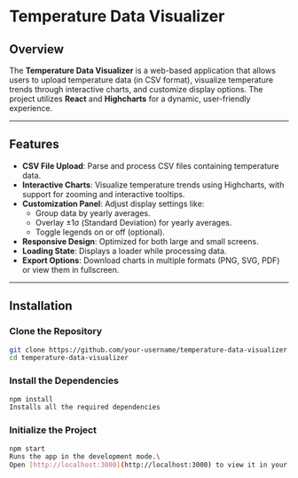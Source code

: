 # Temperature Data Visualizer

## Overview

The **Temperature Data Visualizer** is a web-based application that allows users to upload temperature data (in CSV format), visualize temperature trends through interactive charts, and customize display options. The project utilizes **React** and **Highcharts** for a dynamic, user-friendly experience.

---

## Features

- **CSV File Upload**: Parse and process CSV files containing temperature data.
- **Interactive Charts**: Visualize temperature trends using Highcharts, with support for zooming and interactive tooltips.
- **Customization Panel**: Adjust display settings like:
  - Group data by yearly averages.
  - Overlay ±1σ (Standard Deviation) for yearly averages.
  - Toggle legends on or off (optional).
- **Responsive Design**: Optimized for both large and small screens.
- **Loading State**: Displays a loader while processing data.
- **Export Options**: Download charts in multiple formats (PNG, SVG, PDF) or view them in fullscreen.

---

## Installation

### Clone the Repository

```bash
git clone https://github.com/your-username/temperature-data-visualizer.git
cd temperature-data-visualizer
```

### Install the Dependencies

```bash
npm install
Installs all the required dependencies
```

### Initialize the Project

```bash
npm start
Runs the app in the development mode.\
Open [http://localhost:3000](http://localhost:3000) to view it in your browser.
```
